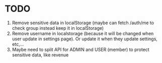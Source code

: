 # TODO

1. Remove sensitive data in localStorage (maybe can fetch /auth/me to check group instead keep it in localStorage)
2. Remove username in localstorage (because it will be changed when user update in settings page). Or update it when they update settings, etc,...
3. Maybe need to split API for ADMIN and USER (member) to protect sensitive data, like revenue